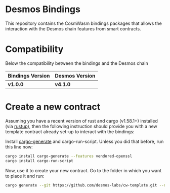 # Desmos Bindings

This repository contains the CosmWasm bindings packages that allows the interaction with the Desmos chain features from smart contracts.


# Compatibility

Below the compatibility between the bindings and the Desmos chain

| Bindings Version | Desmos Version |
|---|---|
| **v1.0.0** | **v4.1.0** |

# Create a new contract
Assuming you have a recent version of rust and cargo (v1.58.1+) installed
(via [rustup](https://rustup.rs/)),
then the following instruction should provide you with a new template contract already set-up to interact with the bindings:

Install [cargo-generate](https://github.com/ashleygwilliams/cargo-generate) and cargo-run-script.
Unless you did that before, run this line now:

```sh
cargo install cargo-generate --features vendored-openssl
cargo install cargo-run-script
```

Now, use it to create your new contract.
Go to the folder in which you want to place it and run:

```sh
cargo generate --git https://github.com/desmos-labs/cw-template.git --name PROJECT_NAME
````
